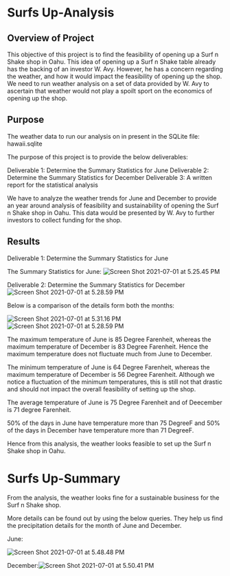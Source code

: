 #   Surfs Up-Analysis

## Overview of Project

This objective of this project is to find the feasibility of opening up a Surf n Shake shop in Oahu. 
This idea of opening up a Surf n Shake table already has the backing of an investor W. Avy. However, he has a concern regarding the weather, and how it would impact the feasibility of opening up the shop.
We need to run weather analysis on a set of data provided by W. Avy to ascertain that weather would not play a spoilt sport on the economics of opening up the shop.

## Purpose


The weather data to run our analysis on in present in the SQLite file:
hawaii.sqlite

The purpose of this project is to provide the below deliverables:

Deliverable 1: Determine the Summary Statistics for June
Deliverable 2: Determine the Summary Statistics for December
Deliverable 3: A written report for the statistical analysis

We have to analyze the weather trends for June and December to provide an year around analysis of feasibility and sustainability of opening the Surf n Shake shop in Oahu. This data would be presented by W. Avy to further investors to collect  funding for the shop.

## Results

Deliverable 1: Determine the Summary Statistics for June

The Summary Statistics for June:
![Screen Shot 2021-07-01 at 5.25.45 PM](https://i.imgur.com/4SMIL1L.png)

Deliverable 2: Determine the Summary Statistics for December
![Screen Shot 2021-07-01 at 5.28.59 PM](https://i.imgur.com/5gE7MvF.png)

Below is a comparison of the details form both the months:

![Screen Shot 2021-07-01 at 5.31.16 PM](https://i.imgur.com/drr2KaR.png) ![Screen Shot 2021-07-01 at 5.28.59 PM](https://i.imgur.com/NVc0P3i.png)

The maximum temperature of June is 85 Degree Farenheit, whereas the maximum temperature of December is 83 Degree Farenheit. Hence the maximum temperature does not fluctuate much from June to December.

The minimum temperature of June is 64 Degree Farenheit, whereas the maximum temperature of December is 56 Degree Farenheit. Although we 
notice a fluctuation of the minimum temperatures, this is still not that drastic and should not impact the overall feasibility of setting up the shop.

The average temperature of June is 75 Degree Farenheit and of Deecember is 71 degree Farenheit.

50% of the days in June have temperature more than 75 DegreeF and 50% of the days in December have temperature more than 71 DegreeF.

Hence from this analysis, the weather looks feasible to set up the Surf n Shake shop in Oahu.


# Surfs Up-Summary

From the analysis, the weather looks fine for a sustainable business for the Surf n Shake shop. 

More details can be found out by using the below queries.
They help us find the precipitation details for the month of June and December.

June:

![Screen Shot 2021-07-01 at 5.48.48 PM](https://i.imgur.com/GzLbJ9L.png)

December:![Screen Shot 2021-07-01 at 5.50.41 PM](https://i.imgur.com/YUOmq7f.png)




